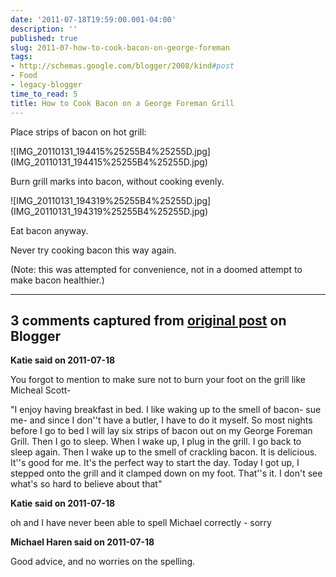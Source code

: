 ```yaml
---
date: '2011-07-18T19:59:00.001-04:00'
description: ''
published: true
slug: 2011-07-how-to-cook-bacon-on-george-foreman
tags:
- http://schemas.google.com/blogger/2008/kind#post
- Food
- legacy-blogger
time_to_read: 5
title: How to Cook Bacon on a George Foreman Grill
---
```


<p>Place strips of bacon on hot grill:</p>
<p>![IMG_20110131_194415%25255B4%25255D.jpg](IMG_20110131_194415%25255B4%25255D.jpg)</p>
<p>Burn grill marks into bacon, without cooking evenly.</p>
<p>![IMG_20110131_194319%25255B4%25255D.jpg](IMG_20110131_194319%25255B4%25255D.jpg)</p>
<p>Eat bacon anyway.</p>
<p>Never try cooking bacon this way again.</p>
<p>(Note: this was attempted for convenience, not in a doomed attempt to make bacon healthier.)</p>

---

## 3 comments captured from [original post](https://blog.wassupy.com/2011/07/how-to-cook-bacon-on-george-foreman.html) on Blogger

**Katie said on 2011-07-18**

You forgot to mention to make sure not to burn your foot on the grill like Micheal Scott- 

&quot;I enjoy having breakfast in bed. I like waking up to the smell of bacon- sue me- and since I don''t have a butler, I have to do it myself. So most nights before I go to bed I will lay six strips of bacon out on my George Foreman Grill. Then I go to sleep. When I wake up, I plug in the grill. I go back to sleep again. Then I wake up to the smell of crackling bacon. It is delicious. It''s good for me. It's the perfect way to start the day. Today I got up, I stepped onto the grill and it clamped down on my foot. That''s it. I don't see what's so hard to believe about that&quot;

**Katie said on 2011-07-18**

oh and I have never been able to spell Michael correctly - sorry

**Michael Haren said on 2011-07-18**

Good advice, and no worries on the spelling.

